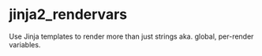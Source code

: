 # jinja2_rendervars

Use Jinja templates to render more than just strings aka. global,
per-render variables.
